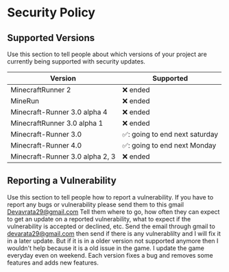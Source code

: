 # Security Policy

## Supported Versions

Use this section to tell people about which versions of your project are
currently being supported with security updates.

| Version | Supported          |
| ------- | ------------------ |
| MinecraftRunner 2   | :x: ended|
| MineRun   | :x: ended|
| Minecraft-Runner 3.0 alpha 4   | :x: ended|
| MinecraftRunner 3.0 alpha 1| :x:      ended|
|Minecraft-Runner 3.0|  ✅: going to end next saturday| 
|Minecraft-Runner 4.0|  ✅: going to end next Monday| 
|Minecraft-Runner 3.0 alpha 2, 3 |:x: ended|
## Reporting a Vulnerability

Use this section to tell people how to report a vulnerability.
If you have to report any bugs or vulnerability please send them to this gmail
Devavrata29@gmail.com
Tell them where to go, how often they can expect to get an update on a
reported vulnerability, what to expect if the vulnerability is accepted or
declined, etc. Send the email through gmail to devarata29@gmail.com then send if there is any 
vulnerablilty and I will fix it in a later update. But if it is in a older version not supported anymore
then I wouldn't help because it is a old issue in the game. I update the game everyday even on  weekend.
Each version fixes a bug and removes some features and adds new features.
